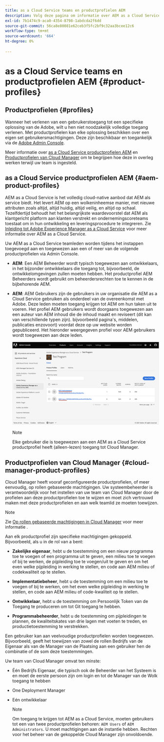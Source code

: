 ```yaml
---
title: as a Cloud Service teams en productprofielen AEM
description: Volg deze pagina om informatie over AEM as a Cloud Service Team en Profielen van het Product te leren.
exl-id: 7b1474c9-aca0-4354-8798-1abdcda2f6dd
source-git-commit: 56ca8e80081e62ceb3f5fc2bf9c32aa3bcee12c6
workflow-type: tm+mt
source-wordcount: '664'
ht-degree: 0%

---
```


# as a Cloud Service teams en productprofielen AEM {#product-profiles}

## Productprofielen {#profiles}

Wanneer het verlenen van een gebruikerstoegang tot een specifieke oplossing van de Adobe, wilt u hen niet noodzakelijk volledige toegang verlenen. Met productprofielen kan elke oplossing beschikken over een eigen set gebruikersmachtigingen. Deze zijn beschikbaar en toegankelijk via de [Adobe Admin Console](/help/onboarding/learn-concepts/admin-console.md).

Meer informatie over [as a Cloud Service productprofielen AEM](#aem-product-profiles) en [Productprofielen van Cloud Manager](#cloud-manager-product-profiles) om te begrijpen hoe deze in overleg werken terwijl uw team is ingesteld.

## as a Cloud Service productprofielen AEM {#aem-product-profiles}

AEM as a Cloud Service is het volledig cloud-native aanbod dat AEM als service biedt. Het levert AEM op een wolkeninheemse manier, met nieuwe attributen zoals altijd, altijd huidig, altijd veilig, en altijd op schaal. Tezelfdertijd behoudt het het belangrijkste waardevoorstel dat AEM als klantgericht platform aan klanten verstrekt en ondernemingscoreteams toestaat om in hun ontwikkeling en leveringsprocedure te integreren. Zie [Inleiding tot Adobe Experience Manager as a Cloud Service](https://experienceleague.adobe.com/docs/experience-manager-cloud-service/overview/introduction.html?lang=en) voor meer informatie over AEM as a Cloud Service.

Uw AEM as a Cloud Service teamleden worden tijdens het instappen toegevoegd aan en toegewezen aan een of meer van de volgende productprofielen via Admin Console.

* **AEM**: Een AEM Beheerder wordt typisch toegewezen aan ontwikkelaars, in het bijzonder ontwikkelaars die toegang tot, bijvoorbeeld, de ontwikkelomgevingen zullen moeten hebben. Het productprofiel AEM Beheerders wordt gebruikt om beheerdersrechten toe te kennen in de bijbehorende AEM.

* **AEM**: AEM Gebruikers zijn de gebruikers in uw organisatie die AEM as a Cloud Service gebruiken als onderdeel van de overeenkomst met Adobe. Deze leden moeten toegang krijgen tot AEM om hun taken uit te voeren. Het profiel AEM gebruikers wordt doorgaans toegewezen aan een auteur van AEM inhoud die de inhoud maakt en reviseert (dit kan van verschillende typen zijn). bijvoorbeeld pagina&#39;s, middelen, publicaties enzovoort) voordat deze op uw website worden gepubliceerd. Het hieronder weergegeven profiel voor AEM gebruikers wordt toegewezen aan deze leden.

   ![](/help/onboarding/learn-concepts/assets/admin-console-profiles.png)

   >[!NOTE]
   >Elke gebruiker die is toegewezen aan een AEM as a Cloud Service productprofiel heeft (alleen-lezen) toegang tot Cloud Manager.

## Productprofielen van Cloud Manager {#cloud-manager-product-profiles}

Cloud Manager heeft vooraf geconfigureerde productprofielen, of meer eenvoudig, op rollen gebaseerde machtigingen. Uw systeembeheerder is verantwoordelijk voor het instellen van uw team van Cloud Manager door de profielen aan deze productprofielen toe te wijzen en moet zich vertrouwd maken met deze productprofielen en aan welk teamlid ze moeten toewijzen.
>[!NOTE]
>Zie [Op rollen gebaseerde machtigingen in Cloud Manager](/help/onboarding/learn-concepts/cloud-manager-introduction.md##role-based-permissions) voor meer informatie .

Aan elk productprofiel zijn specifieke machtigingen gekoppeld. Bijvoorbeeld, als u in de rol van a bent:

* **Zakelijke eigenaar**, hebt u de toestemming om een nieuw programma toe te voegen of een programma uit te geven, een milieu toe te voegen of bij te werken, de pijpleiding toe te voegen/uit te geven en om het even welke pijpleiding in werking te stellen, en code aan AEM milieu of codekwaliteit op te stellen.

* **Implementatiebeheer**, hebt u de toestemming om een milieu toe te voegen of bij te werken, om het even welke pijpleiding in werking te stellen, en code aan AEM milieu of code-kwaliteit op te stellen.

* **Ontwikkelaar**, hebt u de toestemming om Persoonlijk Token van de Toegang te produceren om tot Git toegang te hebben.

* **Programmabeheerder**, hebt u de toestemming om pijpleidingen te plannen, de kwaliteitskates van drie lagen met voeten te treden, en productietoestemming te verstrekken.

Een gebruiker kan aan veelvoudige productprofielen worden toegewezen. Bijvoorbeeld, geeft het toewijzen van zowel de rollen Bedrijfs van de Eigenaar als van de Manager van de Plaatsing aan een gebruiker hen de combinatie of de som deze toestemmingen.

Uw team van Cloud Manager omvat ten minste:

* Één Bedrijfs Eigenaar, die typisch ook de Beheerder van het Systeem is en moet de eerste persoon zijn om login en tot de Manager van de Wolk toegang te hebben
* One Deployment Manager
* Eén ontwikkelaar

   >[!NOTE]
   >Om toegang te krijgen tot AEM as a Cloud Service, moeten gebruikers tot een van twee productprofielen behoren: `AEM Users` of `AEM Administrators`. U moet machtigingen aan de instantie hebben. Rechten voor het beheer van de gekoppelde Cloud Manager zijn onvoldoende.
